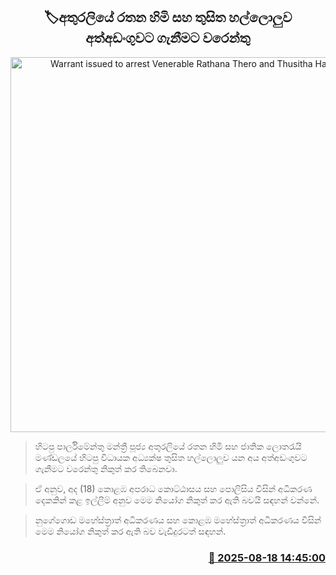 <p align='center'><b><h2 align='center' title='Warrant issued to arrest Venerable Rathana Thero and Thusitha Halloluwa'>🏷අතුරලියේ රතන හිමි සහ තුසිත හල්ලොලුව අත්අඩංගුවට ගැනීමට වරෙන්තු</h2></b></p>
<p align='center'><img src='https://helakuru.sgp1.cdn.digitaloceanspaces.com/esana/images/lib/rathana-thero.jpg' width='600' alt='Warrant issued to arrest Venerable Rathana Thero and Thusitha Halloluwa'></p>

> හිටපු පාර්ලිමේන්තු මන්ත්‍රී පූජ්‍ය අතුරලියේ රතන හිමි සහ ජාතික ලොතරැයි මණ්ඩලයේ හිටපු විධායක අධ්‍යක්ෂ තුසිත හල්ලොලුව යන අය අත්අඩංගුවට ගැනීමට වරෙන්තු නිකුත් කර තිබෙනවා.

> ඒ අනුව, අද (18) කොළඹ අපරාධ කොට්ඨාසය සහ පොලිසිය විසින් අධිකරණ දෙකකින් කළ ඉල්ලීම් අනුව මෙම නියෝග නිකුත් කර ඇති බවයි සඳහන් වන්නේ.

> නුගේගොඩ මහේස්ත්‍රාත් අධිකරණය සහ කොළඹ මහේස්ත්‍රාත් අධිකරණය විසින් මෙම නියෝග නිකුත් කර ඇති බව වැඩිදුරටත් සඳහන්.



<h3 align='right'><a href='https://www.helakuru.lk/esana/p/112784/'>📅 2025-08-18 14:45:00</a></h3>
